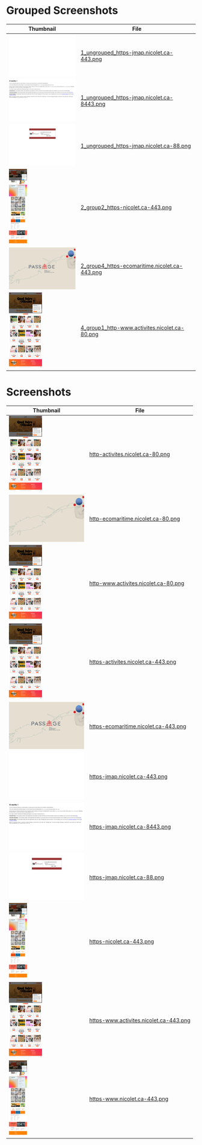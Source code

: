# Grouped Screenshots
| Thumbnail | File |
| --- | --- |
| <a href='groups_samples/1_ungrouped_https-jmap.nicolet.ca-443.png' target='_blank'><img src='groups_samples/thumbnails/1_ungrouped_https-jmap.nicolet.ca-443.png' alt='Thumbnail' /></a> | <a href='groups_samples/1_ungrouped_https-jmap.nicolet.ca-443.png' target='_blank'>1_ungrouped_https-jmap.nicolet.ca-443.png</a> |
| <a href='groups_samples/1_ungrouped_https-jmap.nicolet.ca-8443.png' target='_blank'><img src='groups_samples/thumbnails/1_ungrouped_https-jmap.nicolet.ca-8443.png' alt='Thumbnail' /></a> | <a href='groups_samples/1_ungrouped_https-jmap.nicolet.ca-8443.png' target='_blank'>1_ungrouped_https-jmap.nicolet.ca-8443.png</a> |
| <a href='groups_samples/1_ungrouped_https-jmap.nicolet.ca-88.png' target='_blank'><img src='groups_samples/thumbnails/1_ungrouped_https-jmap.nicolet.ca-88.png' alt='Thumbnail' /></a> | <a href='groups_samples/1_ungrouped_https-jmap.nicolet.ca-88.png' target='_blank'>1_ungrouped_https-jmap.nicolet.ca-88.png</a> |
| <a href='groups_samples/2_group2_https-nicolet.ca-443.png' target='_blank'><img src='groups_samples/thumbnails/2_group2_https-nicolet.ca-443.png' alt='Thumbnail' /></a> | <a href='groups_samples/2_group2_https-nicolet.ca-443.png' target='_blank'>2_group2_https-nicolet.ca-443.png</a> |
| <a href='groups_samples/2_group4_https-ecomaritime.nicolet.ca-443.png' target='_blank'><img src='groups_samples/thumbnails/2_group4_https-ecomaritime.nicolet.ca-443.png' alt='Thumbnail' /></a> | <a href='groups_samples/2_group4_https-ecomaritime.nicolet.ca-443.png' target='_blank'>2_group4_https-ecomaritime.nicolet.ca-443.png</a> |
| <a href='groups_samples/4_group1_http-www.activites.nicolet.ca-80.png' target='_blank'><img src='groups_samples/thumbnails/4_group1_http-www.activites.nicolet.ca-80.png' alt='Thumbnail' /></a> | <a href='groups_samples/4_group1_http-www.activites.nicolet.ca-80.png' target='_blank'>4_group1_http-www.activites.nicolet.ca-80.png</a> |

# Screenshots
| Thumbnail | File |
| --- | --- |
| <a href='screenshots/http-activites.nicolet.ca-80.png' target='_blank'><img src='thumbnails/http-activites.nicolet.ca-80.png' alt='Thumbnail' /></a> | <a href='screenshots/http-activites.nicolet.ca-80.png' target='_blank'>http-activites.nicolet.ca-80.png</a> |
| <a href='screenshots/http-ecomaritime.nicolet.ca-80.png' target='_blank'><img src='thumbnails/http-ecomaritime.nicolet.ca-80.png' alt='Thumbnail' /></a> | <a href='screenshots/http-ecomaritime.nicolet.ca-80.png' target='_blank'>http-ecomaritime.nicolet.ca-80.png</a> |
| <a href='screenshots/http-www.activites.nicolet.ca-80.png' target='_blank'><img src='thumbnails/http-www.activites.nicolet.ca-80.png' alt='Thumbnail' /></a> | <a href='screenshots/http-www.activites.nicolet.ca-80.png' target='_blank'>http-www.activites.nicolet.ca-80.png</a> |
| <a href='screenshots/https-activites.nicolet.ca-443.png' target='_blank'><img src='thumbnails/https-activites.nicolet.ca-443.png' alt='Thumbnail' /></a> | <a href='screenshots/https-activites.nicolet.ca-443.png' target='_blank'>https-activites.nicolet.ca-443.png</a> |
| <a href='screenshots/https-ecomaritime.nicolet.ca-443.png' target='_blank'><img src='thumbnails/https-ecomaritime.nicolet.ca-443.png' alt='Thumbnail' /></a> | <a href='screenshots/https-ecomaritime.nicolet.ca-443.png' target='_blank'>https-ecomaritime.nicolet.ca-443.png</a> |
| <a href='screenshots/https-jmap.nicolet.ca-443.png' target='_blank'><img src='thumbnails/https-jmap.nicolet.ca-443.png' alt='Thumbnail' /></a> | <a href='screenshots/https-jmap.nicolet.ca-443.png' target='_blank'>https-jmap.nicolet.ca-443.png</a> |
| <a href='screenshots/https-jmap.nicolet.ca-8443.png' target='_blank'><img src='thumbnails/https-jmap.nicolet.ca-8443.png' alt='Thumbnail' /></a> | <a href='screenshots/https-jmap.nicolet.ca-8443.png' target='_blank'>https-jmap.nicolet.ca-8443.png</a> |
| <a href='screenshots/https-jmap.nicolet.ca-88.png' target='_blank'><img src='thumbnails/https-jmap.nicolet.ca-88.png' alt='Thumbnail' /></a> | <a href='screenshots/https-jmap.nicolet.ca-88.png' target='_blank'>https-jmap.nicolet.ca-88.png</a> |
| <a href='screenshots/https-nicolet.ca-443.png' target='_blank'><img src='thumbnails/https-nicolet.ca-443.png' alt='Thumbnail' /></a> | <a href='screenshots/https-nicolet.ca-443.png' target='_blank'>https-nicolet.ca-443.png</a> |
| <a href='screenshots/https-www.activites.nicolet.ca-443.png' target='_blank'><img src='thumbnails/https-www.activites.nicolet.ca-443.png' alt='Thumbnail' /></a> | <a href='screenshots/https-www.activites.nicolet.ca-443.png' target='_blank'>https-www.activites.nicolet.ca-443.png</a> |
| <a href='screenshots/https-www.nicolet.ca-443.png' target='_blank'><img src='thumbnails/https-www.nicolet.ca-443.png' alt='Thumbnail' /></a> | <a href='screenshots/https-www.nicolet.ca-443.png' target='_blank'>https-www.nicolet.ca-443.png</a> |

